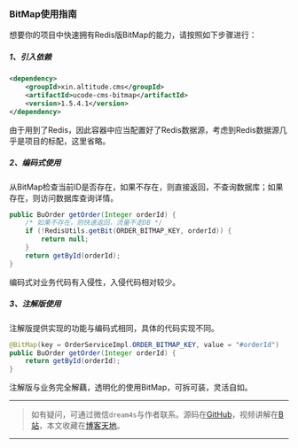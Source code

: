 ### BitMap使用指南
想要你的项目中快速拥有Redis版BitMap的能力，请按照如下步骤进行：

##### 1、引入依赖
```xml
<dependency>
    <groupId>xin.altitude.cms</groupId>
    <artifactId>ucode-cms-bitmap</artifactId>
    <version>1.5.4.1</version>
</dependency>
```
由于用到了Redis，因此容器中应当配置好了Redis数据源，考虑到Redis数据源几乎是项目的标配，这里省略。

##### 2、编码式使用
从BitMap检查当前ID是否存在，如果不存在，则直接返回，不查询数据库；如果存在，则访问数据库查询详情。
```java
public BuOrder getOrder(Integer orderId) {
    /* 如果不存在，则快速返回，流量不走DB */
    if (!RedisUtils.getBit(ORDER_BITMAP_KEY, orderId)) {
        return null;
    }
    return getById(orderId);
}
```
编码式对业务代码有入侵性，入侵代码相对较少。

##### 3、注解版使用
注解版提供实现的功能与编码式相同，具体的代码实现不同。
```java
@BitMap(key = OrderServiceImpl.ORDER_BITMAP_KEY, value = "#orderId")
public BuOrder getOrder(Integer orderId) {
    return getById(orderId);
}
```
注解版与业务完全解藕，透明化的使用BitMap，可拆可装，灵活自如。


---
> 如有疑问，可通过微信`dream4s`与作者联系。源码在[GitHub](https://gitee.com/decsa)，视频讲解在[B站](https://space.bilibili.com/1936685014)，本文收藏在[博客天地](http://www.altitude.xin)。
---
